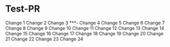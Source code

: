 # Test-PR
Change 1
Change 2
Change 3
***-
Change 4
Change 5
Change 6
Change 7
Change 8
Change 9
Change 10
Change 11
Change 12
Change 13
Change 14
Change 15
Change 16
Change 17
Change 18
Change 19
Change 20
Change 21
Change 22
Change 23
Change 24
